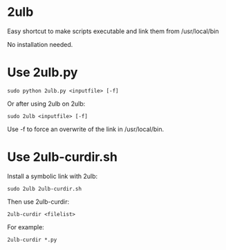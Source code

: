 # 2ulb
Easy shortcut to make scripts executable and link them from /usr/local/bin

No installation needed.

# Use 2ulb.py
`sudo python 2ulb.py <inputfile> [-f]`

Or after using 2ulb on 2ulb:

`sudo 2ulb <inputfile> [-f]`

Use -f to force an overwrite of the link in /usr/local/bin.

# Use 2ulb-curdir.sh
Install a symbolic link with 2ulb:

`sudo 2ulb 2ulb-curdir.sh`

Then use 2ulb-curdir:

`2ulb-curdir <filelist>`

For example:

`2ulb-curdir *.py`
